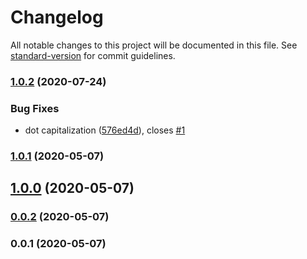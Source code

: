 # Changelog

All notable changes to this project will be documented in this file. See [standard-version](https://github.com/conventional-changelog/standard-version) for commit guidelines.

### [1.0.2](https://github.com/Kikobeats/microsoft-capitalize/compare/v1.0.1...v1.0.2) (2020-07-24)


### Bug Fixes

* dot capitalization ([576ed4d](https://github.com/Kikobeats/microsoft-capitalize/commit/576ed4db09dd5c3bb5f6d1d54fc793765fbaa7b8)), closes [#1](https://github.com/Kikobeats/microsoft-capitalize/issues/1)

### [1.0.1](https://github.com/Kikobeats/microsoft-capitalize/compare/v1.0.0...v1.0.1) (2020-05-07)

## [1.0.0](https://github.com/Kikobeats/microsoft-capitalize/compare/v0.0.2...v1.0.0) (2020-05-07)

### [0.0.2](https://github.com/Kikobeats/microsoft-capitalize/compare/v0.0.1...v0.0.2) (2020-05-07)

### 0.0.1 (2020-05-07)
